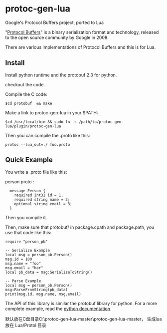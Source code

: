 protoc-gen-lua
==============

Google's Protocol Buffers project, ported to Lua

"[Protocol Buffers](http://code.google.com/p/protobuf/)" is a binary serialization format and technology, released to the open source community by Google in 2008.

There are various implementations of Protocol Buffers and this is for Lua.

## Install

Install python runtime and the protobuf 2.3 for python.

checkout the code.

Compile the C code:

`$cd protobuf  && make`

Make a link to protoc-gen-lua  in your $PATH:

`$cd /usr/local/bin && sudo ln -s /path/to/protoc-gen-lua/plugin/protoc-gen-lua`

Then you can compile the .proto like this:

`protoc --lua_out=./ foo.proto`


## Quick Example
You write a .proto file like this:

person.proto :
```
  message Person {
    required int32 id = 1;
    required string name = 2;
    optional string email = 3;
  }
```

Then you compile it.

Then,  make sure that protobuf/ in package.cpath and package.path,  you use that code like this:

```
require "person_pb"

-- Serialize Example
local msg = person_pb.Person()
msg.id = 100
msg.name = "foo"
msg.email = "bar"
local pb_data = msg:SerializeToString()

-- Parse Example
local msg = person_pb.Person()
msg:ParseFromString(pb_data)
print(msg.id, msg.name, msg.email)
```

The API of this library is similar the protobuf library for python.
For a more complete example,  read the [python documentation](http://code.google.com/apis/protocolbuffers/docs/pythontutorial.html).

默认放在C盘目录C:\protoc-gen-lua-master\protoc-gen-lua-master， 生成lua放在 Lua/Protol 目录
